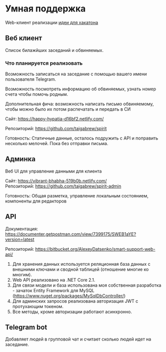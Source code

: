 # Умная поддержка

Web-клиент реализации [идеи для хакатона](https://github.com/developers-against-repressions/devs-against-the-machine/issues/43)

## Веб клиент
Список билажйших заседаний и обвиняемых.

### Что планируется реализовать
Возможность записаться на заседание с помощью вашего имени пользователя Telegram.

Возможность посмотреть информацию об обвиняемых, узнать номер счета чтобы помочь родным.

Дополнительная фича: возможность написать письмо обвиняемому, чтобы можно было их потом распечатать и передать в СИ

Сайт: https://happy-hypatia-d16bf2.netlify.com/

Репозиторий: https://github.com/taigabrew/spirit

Готовность: Статичные данные, осталось подружить с API и поправить несколько мелочей. Пока без отправки письма.

## Админка
Веб UI для управление данными для клиента

Сайт: https://vibrant-bhabha-519b0b.netlify.com/ <br/>
Репозиторий: https://github.com/taigabrew/spirit-admin

Готовность: Общая разметка, управление локальным состоянием, компоненты для редакторов

## API
Документация: https://documenter.getpostman.com/view/7399175/SWEB1aYE?version=latest

Репозиторий: https://bitbucket.org/AlexeyDatsenko/smart-support-web-api/

1. Для хранения данных используется реляционная база данных с внешними ключами и сводной таблицей (отношение многие ко многим).
2. Web API реализовано на .NET Core 2.1.
3. Для связи модели и база использована моя собственная разработка - зачаток Entity Framework для MySQL (https://www.nuget.org/packages/MySqlDbController/)
4. Для админских запросов реализована авторизация JWT с протухающим токеном.
5. Все методы, кроме авторизации работают асинхронно.

## Telegram bot
Добавляет людей в групповой чат и считает сколько людей идет на заседание.

